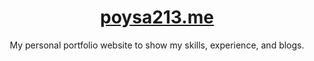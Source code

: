 <div align="center">
  <h1><a href="https://poysa213.me" target="_blank">poysa213.me</a></h1>
  My personal portfolio website to show my skills, experience, and blogs.
</div>
